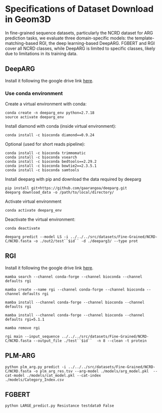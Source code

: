 # Specifications of Dataset Download in Geom3D

In fine-grained sequence datasets, particularly the NCRD dataset for ARG prediction tasks, we evaluate three domain-specific models: the template-matching-based RGI, the deep learning-based DeepARG.
FGBERT and RGI cover all NCRD classes, while DeepARG is limited to specific classes, likely due to limitations in its training data.

## DeepARG

Install it following the google drive link [here](https://github.com/gaarangoa/deeparg).

  
### Use conda environment
Create a virtual environment with conda:

    conda create -n deeparg_env python=2.7.18
    source activate deeparg_env

Install diamond with conda (inside virtual environment): 

    conda install -c bioconda diamond==0.9.24

Optional (used for short reads pipeline): 

    conda install -c bioconda trimmomatic
    conda install -c bioconda vsearch
    conda install -c bioconda bedtools==2.29.2
    conda install -c bioconda bowtie2==2.3.5.1
    conda install -c bioconda samtools

Install deeparg with pip and download the data required by deeparg

    pip install git+https://github.com/gaarangoa/deeparg.git
    deeparg download_data -o /path/to/local/directory/

Activate virtual environment

    conda activate deeparg_env

Deactivate the virtual environment:

    conda deactivate

```
deeparg predict --model LS -i ../../../src/datasets/Fine-Grained/NCRD-C/NCRD.fasta -o ./out2/test``$id`` -d ./deeparg3/ --type prot
```

## RGI

Install it following the google drive link [here](https://github.com/arpcard/rgi).

```
mamba search --channel conda-forge --channel bioconda --channel defaults rgi

mamba create --name rgi --channel conda-forge --channel bioconda --channel defaults rgi

mamba install --channel conda-forge --channel bioconda --channel defaults rgi

mamba install --channel conda-forge --channel bioconda --channel defaults rgi=5.1.1

mamba remove rgi

rgi main --input_sequence ../../../src/datasets/Fine-Grained/NCRD-C/NCRD.fasta --output_file ./test``$id``  -n 8 --clean -t protein
```

## PLM-ARG

```
python plm_arg.py predict -i ../../../src/datasets/Fine-Grained/NCRD-C/NCRD.fasta -o plm_arg_res.tsv --arg-model ./models/arg_model.pkl  --cat-model ./models/cat_model.pkl --cat-index ./models/Category_Index.csv
```

## FGBERT

```
python LARGE_predict.py Resistance testdata9 False
```